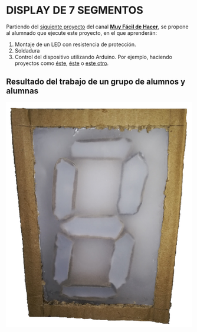# **DISPLAY DE 7 SEGMENTOS**

Partiendo del [siguiente proyecto](https://youtu.be/xwL4EoiB8II) del canal [**Muy Fácil de Hacer**](https://www.youtube.com/channel/UCyviADt1A0vK8HpBxugeIVw), se propone al alumnado que ejecute este proyecto, en el que aprenderán:  

1) Montaje de un LED con resistencia de protección.
2) Soldadura
3) Control del dispositivo utilizando Arduino. Por ejemplo, haciendo proyectos como [éste](https://github.com/angelmicelti/Arduineando-en-la-E.S.O./wiki/PROYECTO:-Si-me-miras,-te-enga%C3%B1o), [éste](https://youtu.be/5hGHWJj60g0) o [este otro](https://youtu.be/_W8l3vFphJs).


## Resultado del trabajo de un grupo de alumnos y alumnas
![Display de 7 segmentos](display.png)
